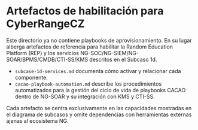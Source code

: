 # Artefactos de habilitación para CyberRangeCZ

Este directorio ya no contiene playbooks de aprovisionamiento. En su lugar alberga artefactos de referencia para habilitar la Random Education Platform (REP) y los servicios NG-SOC/NG-SIEM/NG-SOAR/BPMS/CMDB/CTI-SS/KMS descritos en el Subcaso 1d.

- `subcase-1d-services.md` documenta cómo activar y relacionar cada componente.
- `cacao-playbook-automation.md` describe los procedimientos automatizados para la gestión del ciclo de vida de playbooks CACAO dentro de NG-SOAR y su integración con KMS y CTI-SS.

Cada artefacto se centra exclusivamente en las capacidades mostradas en el diagrama de subcasos y omite dependencias con herramientas externas ajenas al ecosistema NG.
